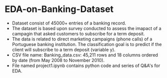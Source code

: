 # EDA-on-Banking-Dataset
- Dataset consist of 45000+ entries of a banking record.
- The dataset is based upon survey conducted to assess the imapact of a campagin that asked customers to subscribe for a term deposit.
- The data is related to direct marketing campaigns (phone calls) of a Portuguese banking institution. The classification goal is to predict if the client will subscribe to a term deposit (variable y).
- CSV file name: Banking_data.csv: 45,211 rows and 18 columns ordered by date (from May 2008 to November 2010).
- File named project1.ipynb contains python code and series of Q&A's for EDA.
